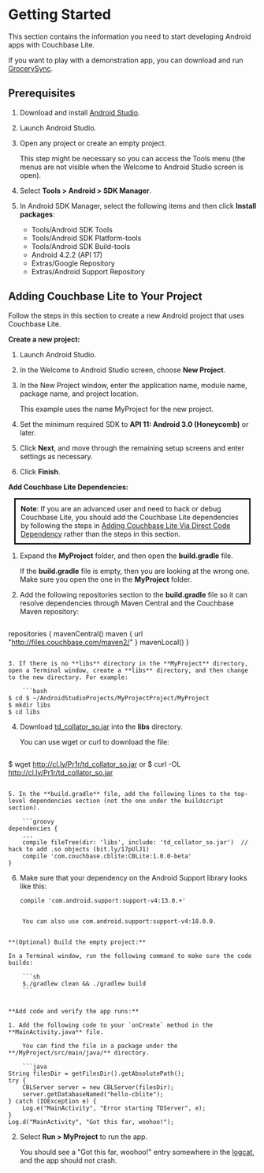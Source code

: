 # Getting Started
This section contains the information you need to start developing Android apps with Couchbase Lite. 

If you want to play with a demonstration app, you can download and run [GrocerySync](https://github.com/couchbaselabs/GrocerySync-Android).  


## Prerequisites

1. Download and install [Android Studio](http://developer.android.com/sdk/installing/studio.html). 

2. Launch Android Studio.

3. Open any project or create an empty project.

	This step might be necessary so you can access the Tools menu (the menus are not visible when the Welcome to Android Studio screen is open).

4. Select **Tools > Android > SDK Manager**.

5. In Android SDK Manager, select the following items and then click **Install packages**:

	* Tools/Android SDK Tools
	* Tools/Android SDK Platform-tools
	* Tools/Android SDK Build-tools
	* Android 4.2.2 (API 17)
	* Extras/Google Repository
	* Extras/Android Support Repository

	

## Adding Couchbase Lite to Your Project
Follow the steps in this section to create a new Android project that uses Couchbase Lite.

**Create a new project:** 

1. Launch Android Studio.

2. In the Welcome to Android Studio screen, choose **New Project**.


3. In the New Project window, enter the application name, module name, package name, and project location. 

	This example uses the name MyProject for the new project. 

4. Set the minimum required SDK to **API 11: Android 3.0 (Honeycomb)** or later.

5. Click **Next**, and move through the remaining setup screens and enter settings as necessary.

6. Click **Finish**.

**Add Couchbase Lite Dependencies:**

<p style="border-style:solid;padding:10px;width:90%;margin:0 auto">
<strong>Note</strong>: If you are an advanced user and need to hack or debug Couchbase Lite, you should add the Couchbase Lite dependencies by following the steps in 
<a href="#adding-couchbase-lite-via-direct-code-dependency">Adding Couchbase Lite Via Direct Code Dependency</a> 
rather than the steps in this section.
</p>

1. Expand the **MyProject** folder, and then open the **build.gradle** file. 

	If the **build.gradle** file is empty, then you are looking at the wrong one. Make sure you open the one in the **MyProject** folder.

2. Add the following repositories section to the **build.gradle** file so it can resolve dependencies through Maven Central and the Couchbase Maven repository:

	```java
repositories {
    mavenCentral()
    maven {
        url "http://files.couchbase.com/maven2/"
    }
    mavenLocal()
}
```

3. If there is no **libs** directory in the **MyProject** directory, open a Terminal window, create a **libs** directory, and then change to the new directory. For example:

	```bash
$ cd $ ~/AndroidStudioProjects/MyProjectProject/MyProject
$ mkdir libs
$ cd libs
```

4. Download [td_collator_so.jar](http://cl.ly/Pr1r/td_collator_so.jar) into the **libs** directory.  

	You can use wget or curl to download the file:
	
	```bash
$ wget http://cl.ly/Pr1r/td_collator_so.jar
or
$ curl -OL http://cl.ly/Pr1r/td_collator_so.jar
```

5. In the **build.gradle** file, add the following lines to the top-level dependencies section (not the one under the buildscript section).

	```groovy
dependencies {
    ...
    compile fileTree(dir: 'libs', include: 'td_collator_so.jar')  // hack to add .so objects (bit.ly/17pUlJ1)
    compile 'com.couchbase.cblite:CBLite:1.0.0-beta'
}
```

6. Make sure that your dependency on the Android Support library looks like this:

	```
    compile 'com.android.support:support-v4:13.0.+'
```

	You can also use com.android.support:support-v4:18.0.0.


**(Optional) Build the empty project:**

In a Terminal window, run the following command to make sure the code builds:

	```sh
	$./gradlew clean && ./gradlew build
	```


**Add code and verify the app runs:**

1. Add the following code to your `onCreate` method in the **MainActivity.java** file.

	You can find the file in a package under the **/MyProject/src/main/java/** directory.

	```java
String filesDir = getFilesDir().getAbsolutePath();
try {
    CBLServer server = new CBLServer(filesDir);
    server.getDatabaseNamed("hello-cblite");
} catch (IOException e) {
    Log.e("MainActivity", "Error starting TDServer", e);
}
Log.d("MainActivity", "Got this far, woohoo!");        
```

2. Select **Run > MyProject** to run the app.

	You should see a "Got this far, woohoo!" entry somewhere in the [logcat](http://developer.android.com/tools/help/logcat.html), and the app should not crash.


